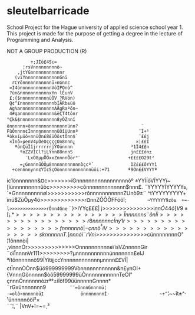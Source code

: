 # sleutelbarricade

School Project for the Hague university of applied science school year 1.
This project is made for the purpose of getting a degree in the lecture of Programming and Analysis.

NOT A GROUP PRODUCTION (R)

             ÷;JÍô£4Sc=                                       
          ¦rsVnnnnnnnnnö~                                     
        ,jtYGnnnnnnnnnnnnr                                    
       (vïYnnnnnnnnnnnnnGnï                                   
      rCYönnnnnnnnnnnü¤nGnnc                                  
     =I4ónnnnnnnnnnnnVôIPOnò^                                 
     ?ún&nnnnnnnnnnnxYn lÊunV                                 
     £;{$nnnnnnnnnnnüÒV ?RVön)                                
     Q¢^£nnnnnnnnnnnnnbÍÃRb±üô                                
     Ãg%annnnnnnnnnnnnAÅgRaªôn~                               
     4#qannnnnnnnnnnnn&ëÇT4tônr                               
    °Çk&$nnnnnnnnnnnnnn8yÕZnnî                               
    ônnnnnn¤ônnnnnnnnnnnnnnünn?                        ¨      
    FûÔnnnn¢ÎnnnnnnnnnnüÓîUUnnª                       ¨Í+¹    
    ªòkxïµüô¤nnüÖn£8£üÒôstÕnn$`                       ¨££j    
     ×Ïnô»µenV4µÔeOççççOn8nnn¿                       ×|££Í    
       ªônÇüÏîjrrrrrrjÝOünnnn                      ³1Ï4££n    
         ºoZZVÍCl?iLÝnn88nnnS                      jn£££ón±   
           ¨LxÖ8µµÕÖxxZnnnnÔör°¨                  +££££O29t² 
         =¿GnnnnüÕÕµ8nnnnnnnnnnnòçcº´              IZ£££ôYYYì 
      ÷cennnnynn¢YÍ¢SçOònnnnnnnnnnnnüôi:+71       ª9On££VYYYª 
  ic1önnnnnnn&¤c>>>>>>>ïGnnnnnnnnnnnnnnnnnôº     ±YYÍÍôVÍYYYï~
[íünnnnnnnnnûòc>>>>>>>>>cônnnnnnnnnnnnn$nnn£.   ¨YYYYYÍYYYYYs,
`*Gnnnnnnnnnøl>>>>>>>>>>>rônnnnnnnnnnnZUnò9±¨    ^tYYYYYYYYY+ 
  ïnü$ZüÔµy4ö>>>>>>>>>>>>>r¤nnZÕÕÕFFóöî;`        ¬YYYYYY9zö± 
  +=­       l>>>>>>>>>>>>>>rÔnn4Gne`              ¨}>IYYç£££| 
            j>>>>>>>>>>>>>>>i$nnÓ44õ                 [V9±[¡.  
            *>>>>>>>>>>>>>>>>Ïnnnnnns               ¨ônÍ      
            i>>>>>>>>>>>>>>>>r8nnnnnnc              Îny1      
            r>>>>>>>>>>>>>>>>>fnnnnnnò|           -çnnö^      
          ³iV>>>>>>>>>>>>>>>>>sknnnnnnT.         [nnnói       
        ¨rVn$i>>>>>>>>>>>>>>>cünnnnnnnnO"     ¦1ônnnòi|       
       ,vìnnnÓr>>>>>>>>>>>>>>OnnnnnnnnnneïïsVZnnnnnGir        
      ¨oïÎnnnnVr111>>>>>>>>>?µnnnnnnnnnnnúnnnnnnn£eIJ         
      ªïtônnnnnnö99ÎYítijjccYnnnnnnnnnnnnµnnnn££VÎ|          
      ctÏnnnÒÒnn$üö999999999Vònnnnnnnnnnnn&n£ynOI+            
      {VnnnGônnnnn$òô59999999üÒnnnnnnnnnnnTeOl\"              
       çnnnÓnnnnnnòzrª°±iÍöf99üünnnnnGnnnn*­                  
     ¨rGxünnnnnnn9`         ¨­¨=ônnnGnnnnü¦                   
    ·=olô¤nnnnnòüI              ­önnnnnnnnÎ·                  
   ~÷^`¦~~ît±^·                  ¹ünnnnnôöì²×                 
    ­¯¨¦,¨                        |VnV+ï=­~=¸³                
